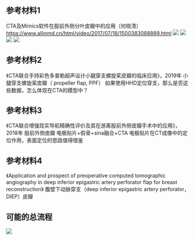 ## 参考材料1

CTA及Mimics软件在股前外侧分叶皮瓣中的应用（何晓清）
https://www.allinmd.cn/html/video/2017/07/18/1500383088889.html
![](https://github.com/retire2053/flap_design_navigation/blob/main/resources/f-12.png)
![](https://github.com/retire2053/flap_design_navigation/blob/main/resources/f-13.png)
![](https://github.com/retire2053/flap_design_navigation/blob/main/resources/f-14.png)
![](https://github.com/retire2053/flap_design_navigation/blob/main/resources/f-15.png)

## 参考材料2

《CTA联合手持彩色多普勒超声设计小腿穿支螺旋桨皮瓣的临床应用》，2019年
小腿穿支螺旋桨皮瓣（ propeller flap, PPF）
如果使用HHD定位穿支，那么是否这些数据，怎么体现在CTA的模型中？

## 参考材料3

《CTA联合增强现实导航精确性评价及其在游离股前外侧皮瓣手术中的应用》，2018年
股前外侧皮瓣
电极贴片+假骨+sina融合+CTA
电极贴片在CT成像中的定位作用，表面定位的思路值得借鉴

## 参考材料4

《Application and prospect of preoperative computed tomographic angiography in deep inferior epigastric artery perforator flap for breast reconstruction》
腹壁下动脉穿支（deep inferior epigastric artery perforator，DIEP）皮瓣

## 可能的总流程
![](https://github.com/retire2053/flap_design_navigation/blob/main/resources/f-16.png)
